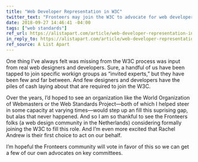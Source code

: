 ```yaml
---
title: "Web Developer Representation in W3C"
twitter_text: "Fronteers may join the W3C to advocate for web developers everywhere"
date: 2018-09-27 14:46:41 -04:00
tags: ["web standards"]
ref_url: https://alistapart.com/article/web-developer-representation-in-w3c
in_reply_to: https://alistapart.com/article/web-developer-representation-in-w3c
ref_source: A List Apart
---
```


One thing I’ve always felt was missing from the W3C process was input from real web designers and developers. Sure, a handful of us have been tapped to join specific workign groups as “invited experts,” but they have been few and far between. And few designers and developers have the piles of cash laying about that are required to join the W3C.

Over the years, I’d hoped to see an organization like the World Organization of Webmasters or the Web Standards Project—both of which I helped steer in some capacity­ at varying times—would step up an fill this suprising gap, but alas that never happened. And so I am so thankful to see the Fronteers folks (a web design community in the Netherlands) considering formally joining the W3C to fill this role. And I’m even more excited that Rachel Andrew is their first choice to act on our behalf.

I’m hopeful the Fronteers community will vote in favor of this so we can get a few of our own advocates on key committees.
